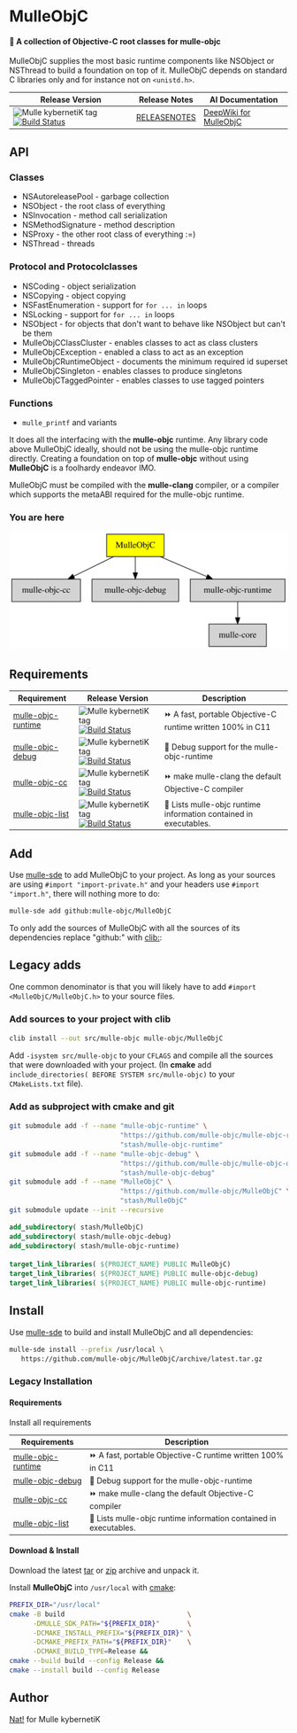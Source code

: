 # MulleObjC

#### 💎 A collection of Objective-C root classes for mulle-objc

MulleObjC supplies the most basic runtime components like NSObject or NSThread
to build a foundation on top of it. MulleObjC depends on standard C libraries 
only and for instance not on `<unistd.h>`.



| Release Version                                       | Release Notes  | AI Documentation
|-------------------------------------------------------|----------------|---------------
| ![Mulle kybernetiK tag](https://img.shields.io/github/tag/mulle-objc/MulleObjC.svg) [![Build Status](https://github.com/mulle-objc/MulleObjC/workflows/CI/badge.svg)](//github.com/mulle-objc/MulleObjC/actions) | [RELEASENOTES](RELEASENOTES.md) | [DeepWiki for MulleObjC](https://deepwiki.com/mulle-objc/MulleObjC)


## API

### Classes

* NSAutoreleasePool - garbage collection
* NSObject - the root class of everything
* NSInvocation - method call serialization
* NSMethodSignature - method description
* NSProxy - the other root class of everything :=)
* NSThread - threads

### Protocol and Protocolclasses

* NSCoding - object serialization
* NSCopying - object copying
* NSFastEnumeration  - support for `for ... in` loops
* NSLocking  - support for `for ... in` loops
* NSObject - for objects that don't want to behave like NSObject but can't be them
* MulleObjCClassCluster - enables classes to act as class clusters
* MulleObjCException - enabled a class to act as an exception
* MulleObjCRuntimeObject - documents the minimum required id superset
* MulleObjCSingleton - enables classes to produce singletons
* MulleObjCTaggedPointer - enables classes to use tagged pointers

### Functions

* `mulle_printf` and variants


It does all the interfacing with the **mulle-objc** runtime. Any
library code above MulleObjC ideally, should not be using the mulle-objc runtime
directly. Creating a foundation on top of **mulle-objc**  without using
**MulleObjC** is a foolhardy endeavor IMO.

MulleObjC must be compiled with the **mulle-clang** compiler, or a compiler
which supports the metaABI required for the mulle-objc runtime.





### You are here

![Overview](overview.dot.svg)



## Requirements

|   Requirement         | Release Version  | Description
|-----------------------|------------------|---------------
| [mulle-objc-runtime](https://github.com/mulle-objc/mulle-objc-runtime) | ![Mulle kybernetiK tag](https://img.shields.io/github/tag/mulle-objc/mulle-objc-runtime.svg) [![Build Status](https://github.com/mulle-objc/mulle-objc-runtime/workflows/CI/badge.svg?branch=release)](https://github.com/mulle-objc/mulle-objc-runtime/actions/workflows/mulle-sde-ci.yml) | ⏩ A fast, portable Objective-C runtime written 100% in C11
| [mulle-objc-debug](https://github.com/mulle-objc/mulle-objc-debug) | ![Mulle kybernetiK tag](https://img.shields.io/github/tag/mulle-objc/mulle-objc-debug.svg) [![Build Status](https://github.com/mulle-objc/mulle-objc-debug/workflows/CI/badge.svg?branch=release)](https://github.com/mulle-objc/mulle-objc-debug/actions/workflows/mulle-sde-ci.yml) | 🐞 Debug support for the mulle-objc-runtime
| [mulle-objc-cc](https://github.com/mulle-cc/mulle-objc-cc) | ![Mulle kybernetiK tag](https://img.shields.io/github/tag/mulle-cc/mulle-objc-cc.svg) [![Build Status](https://github.com/mulle-cc/mulle-objc-cc/workflows/CI/badge.svg?branch=release)](https://github.com/mulle-cc/mulle-objc-cc/actions/workflows/mulle-sde-ci.yml) | ⏩ make mulle-clang the default Objective-C compiler
| [mulle-objc-list](https://github.com/mulle-objc/mulle-objc-list) | ![Mulle kybernetiK tag](https://img.shields.io/github/tag/mulle-objc/mulle-objc-list.svg) [![Build Status](https://github.com/mulle-objc/mulle-objc-list/workflows/CI/badge.svg?branch=release)](https://github.com/mulle-objc/mulle-objc-list/actions/workflows/mulle-sde-ci.yml) | 📒 Lists mulle-objc runtime information contained in executables.


## Add

Use [mulle-sde](//github.com/mulle-sde) to add MulleObjC to your project.
As long as your sources are using `#import "import-private.h"` and your headers use `#import "import.h"`, there will nothing more to do:

``` sh
mulle-sde add github:mulle-objc/MulleObjC
```

To only add the sources of MulleObjC with all the sources of its
dependencies replace "github:" with [clib:](https://github.com/clibs/clib):

## Legacy adds

One common denominator is that you will likely have to add
`#import <MulleObjC/MulleObjC.h>` to your source files.


### Add sources to your project with clib

``` sh
clib install --out src/mulle-objc mulle-objc/MulleObjC
```

Add `-isystem src/mulle-objc` to your `CFLAGS` and compile all the
sources that were downloaded with your project. (In **cmake** add
`include_directories( BEFORE SYSTEM src/mulle-objc)` to your `CMakeLists.txt`
file).







### Add as subproject with cmake and git

``` bash
git submodule add -f --name "mulle-objc-runtime" \
                            "https://github.com/mulle-objc/mulle-objc-runtime.git" \
                            "stash/mulle-objc-runtime"
git submodule add -f --name "mulle-objc-debug" \
                            "https://github.com/mulle-objc/mulle-objc-debug.git" \
                            "stash/mulle-objc-debug"
git submodule add -f --name "MulleObjC" \
                            "https://github.com/mulle-objc/MulleObjC" \
                            "stash/MulleObjC"
git submodule update --init --recursive
```

``` cmake
add_subdirectory( stash/MulleObjC)
add_subdirectory( stash/mulle-objc-debug)
add_subdirectory( stash/mulle-objc-runtime)

target_link_libraries( ${PROJECT_NAME} PUBLIC MulleObjC)
target_link_libraries( ${PROJECT_NAME} PUBLIC mulle-objc-debug)
target_link_libraries( ${PROJECT_NAME} PUBLIC mulle-objc-runtime)
```


## Install

Use [mulle-sde](//github.com/mulle-sde) to build and install MulleObjC and all dependencies:

``` sh
mulle-sde install --prefix /usr/local \
   https://github.com/mulle-objc/MulleObjC/archive/latest.tar.gz
```

### Legacy Installation


#### Requirements

Install all requirements

| Requirements                                 | Description
|----------------------------------------------|-----------------------
| [mulle-objc-runtime](https://github.com/mulle-objc/mulle-objc-runtime)             | ⏩ A fast, portable Objective-C runtime written 100% in C11
| [mulle-objc-debug](https://github.com/mulle-objc/mulle-objc-debug)             | 🐞 Debug support for the mulle-objc-runtime
| [mulle-objc-cc](https://github.com/mulle-cc/mulle-objc-cc)             | ⏩ make mulle-clang the default Objective-C compiler
| [mulle-objc-list](https://github.com/mulle-objc/mulle-objc-list)             | 📒 Lists mulle-objc runtime information contained in executables.

#### Download & Install


Download the latest [tar](https://github.com/mulle-objc/MulleObjC/archive/refs/tags/latest.tar.gz) or [zip](https://github.com/mulle-objc/MulleObjC/archive/refs/tags/latest.zip) archive and unpack it.

Install **MulleObjC** into `/usr/local` with [cmake](https://cmake.org):

``` sh
PREFIX_DIR="/usr/local"
cmake -B build                               \
      -DMULLE_SDK_PATH="${PREFIX_DIR}"       \
      -DCMAKE_INSTALL_PREFIX="${PREFIX_DIR}" \
      -DCMAKE_PREFIX_PATH="${PREFIX_DIR}"    \
      -DCMAKE_BUILD_TYPE=Release &&
cmake --build build --config Release &&
cmake --install build --config Release
```


## Author

[Nat!](https://mulle-kybernetik.com/weblog) for Mulle kybernetiK  



